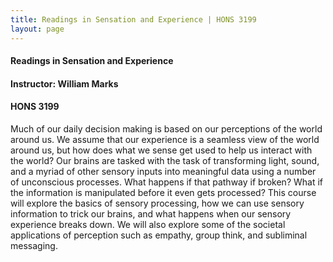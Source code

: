 ```yaml
---
title: Readings in Sensation and Experience | HONS 3199
layout: page
---
```


#### Readings in Sensation and Experience

#### Instructor: William Marks

#### HONS 3199

Much of our daily decision making is based on our perceptions of the world around us. We assume that our experience is a seamless view of the world around us, but how does what we sense get used to help us interact with the world? Our brains are tasked with the task of transforming light, sound, and a myriad of other sensory inputs into meaningful data using a number of unconscious processes. What happens if that pathway if broken? What if the information is manipulated before it even gets processed? This course will explore the basics of sensory processing, how we can use sensory information to trick our brains, and what happens when our sensory experience breaks down. We will also explore some of the societal applications of perception such as empathy, group think, and subliminal messaging.
